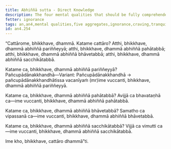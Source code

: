 ```yaml
---
title: Abhiññā sutta - Direct Knowledge
description: The four mental qualities that should be fully comprehended, abandoned, developed, and personally realized by direct knowledge.
fetter: ignorance
tags: an,an4,mental qualities,five aggregates,ignorance,craving,tranquility,insight,wisdom,liberation
id: an4.254
---
```


“Cattārome, bhikkhave, dhammā. Katame cattāro? Atthi, bhikkhave, dhammā abhiññā pariññeyyā; atthi, bhikkhave, dhammā abhiññā pahātabbā; atthi, bhikkhave, dhammā abhiññā bhāvetabbā; atthi, bhikkhave, dhammā abhiññā sacchikātabbā.

Katame ca, bhikkhave, dhammā abhiññā pariññeyyā? Pañcupādānakkhandhā—Variant: Pañcupādānakkhandhā → pañcupādānakkhandhātissa vacanīyaṁ (mr)ime vuccanti, bhikkhave, dhammā abhiññā pariññeyyā.

Katame ca, bhikkhave, dhammā abhiññā pahātabbā? Avijjā ca bhavataṇhā ca—ime vuccanti, bhikkhave, dhammā abhiññā pahātabbā.

Katame ca, bhikkhave, dhammā abhiññā bhāvetabbā? Samatho ca vipassanā ca—ime vuccanti, bhikkhave, dhammā abhiññā bhāvetabbā.

Katame ca, bhikkhave, dhammā abhiññā sacchikātabbā? Vijjā ca vimutti ca—ime vuccanti, bhikkhave, dhammā abhiññā sacchikātabbā.

Ime kho, bhikkhave, cattāro dhammā”ti.